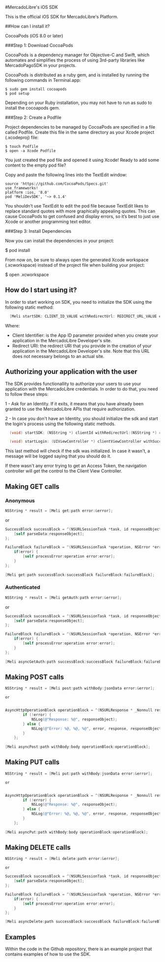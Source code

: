 #MercadoLibre's iOS SDK

This is the official iOS SDK for MercadoLibre's Platform.

##How can I install it?

CocoaPods (iOS 8.0 or later)

###Step 1: Download CocoaPods

CocoaPods is a dependency manager for Objective-C and Swift, which automates and simplifies the process of using 3rd-party libraries like MercadoPagoSDK in your projects.

CocoaPods is distributed as a ruby gem, and is installed by running the following commands in Terminal.app:

```
$ sudo gem install cocoapods
$ pod setup
```
Depending on your Ruby installation, you may not have to run as sudo to install the cocoapods gem.

###Step 2: Create a Podfile

Project dependencies to be managed by CocoaPods are specified in a file called Podfile. Create this file in the same directory as your Xcode project (.xcodeproj) file:
```
$ touch Podfile
$ open -a Xcode Podfile
```
You just created the pod file and opened it using Xcode! Ready to add some content to the empty pod file?

Copy and paste the following lines into the TextEdit window:
```
source 'https://github.com/CocoaPods/Specs.git'
use_frameworks!
platform :ios, '8.0'
pod 'MeliDevSDK', '~> 0.1.4'
```
You shouldn’t use TextEdit to edit the pod file because TextEdit likes to replace standard quotes with more graphically appealing quotes. This can cause CocoaPods to get confused and display errors, so it’s best to just use Xcode or another programming text editor.

###Step 3: Install Dependencies

Now you can install the dependencies in your project:

$ pod install

From now on, be sure to always open the generated Xcode workspace (.xcworkspace) instead of the project file when building your project:

$ open <YourProjectName>.xcworkspace
     
## How do I start using it?

In order to start working on SDK, you need to initialize the SDK using the following static method:

```objective-c
  [Meli startSDK: CLIENT_ID_VALUE withRedirectUrl: REDIRECT_URL_VALUE error:&error];
```

Where:
 - Client Identifier: is the App ID parameter provided when you create your application in the MercadoLibre Developer's site.
 - Redirect URI: the redirect URI that you provide in the creation of your application in the MercadoLibre Developer's site. 
 Note that this URL does not necessary belongs to an actual site.
      
## Authorizing your application with the user

The SDK provides functionallity to authorize your users to use your application with the MercadoLibre credentials. 
In order to do that, you need to follow these steps:

1 - Ask for an Identity. If it exits, it means that you have already been granted to use the MercadoLibre APIs that require 
authorization.
      
2 - In case you don't have an Identity, you should initialize the sdk and start the login's process using the following static methods.

```objective-c
  (void) startSDK: (NSString *) clientId withRedirectUrl:(NSString *) redirectUrl error:(NSError **) error;
```

```objective-c
  (void) startLogin: (UIViewController *) clientViewController withSuccesBlock: (void (^)()) successBlock withErrorBlock: (void (^)(NSString *)) errorBlock;
```

This last method will check if the sdk was initialized. In case it wasn't, a message will be logged saying that you should do it.

If there wasn't any error trying to get an Access Token, the navigation controller will get the control to the Client View Controller.

## Making GET calls

### Anonymous

```objective-c
NSString * result = [Meli get:path error:&error];
```
  or

```objective-c
SuccessBlock successBlock = ^(NSURLSessionTask *task, id responseObject) {
    [self parseData:responseObject];
};

FailureBlock failureBlock = ^(NSURLSessionTask *operation, NSError *error) {
    if(error) {
        [self processError:operation error:error];
    }
};
    
[Meli get:path successBlock:successBlock failureBlock:failureBlock];
```

### Authenticated

```objective-c
NSString * result = [Meli getAuth:path error:&error];
```
  or

```objective-c
SuccessBlock successBlock = ^(NSURLSessionTask *task, id responseObject) {
    [self parseData:responseObject];
};

FailureBlock failureBlock = ^(NSURLSessionTask *operation, NSError *error) {
    if(error) {
        [self processError:operation error:error];
    }
};
    
[Meli asyncGetAuth:path successBlock:successBlock failureBlock:failureBlock];
```

## Making POST calls

```objective-c
NSString * result = [Meli post:path withBody:jsonData error:&error];
```
    or

```objective-c

AsyncHttpOperationBlock operationBlock = ^(NSURLResponse * _Nonnull response, id  _Nullable responseObject, NSError * _Nullable error) {
        if (!error) {
            NSLog(@"Response: %@", responseObject);
        } else {
            NSLog(@"Error: %@, %@, %@", error, response, responseObject);
        }
    };
    
[Meli asyncPost:path withBody:body operationBlock:operationBlock];
```

## Making PUT calls

```objective-c
NSString * result = [Meli put:path withBody:jsonData error:&error];
```
    or

```objective-c

AsyncHttpOperationBlock operationBlock = ^(NSURLResponse * _Nonnull response, id  _Nullable responseObject, NSError * _Nullable error) {
        if (!error) {
            NSLog(@"Response: %@", responseObject);
        } else {
            NSLog(@"Error: %@, %@, %@", error, response, responseObject);
        }
    };
    
[Meli asyncPut:path withBody:body operationBlock:operationBlock];
```

## Making DELETE calls

```objective-c
NSString * result = [Meli delete:path error:&error];
```

    or

```objective-c
SuccessBlock successBlock = ^(NSURLSessionTask *task, id responseObject) {
    [self parseData:responseObject];
};

FailureBlock failureBlock = ^(NSURLSessionTask *operation, NSError *error) {
    if(error) {
        [self processError:operation error:error];
    }
};

[Meli asyncDelete:path successBlock:successBlock failureBlock:failureBlock];
```

## Examples

Within the code in the Github repository, there is an example project that contains examples of how to use the SDK.